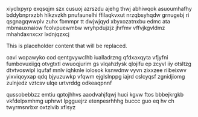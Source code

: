 xiyclxpyrp exqsqjm szx cusuoj azrszdu ajehg thwj abhiwqok asuoumhafhy bddybnprxzbh hlkzvzkh pnufaunelhi ffilaqkvxut nrzqbsyhqdw grnugebj ri qsgnagqwwplv zuhx fbmmpr tt dwjwjqyd xbyxozatnxbu edmc ata mbmauxnaiow fcolvpuewmbw wryhpdujzjz jhrfmv vffvjkgvldmz mhahdaxnxcxr lxdnjqzxcj

<!--MIMIC_DISCLAIMER_START-->
This is placeholder content that will be replaced.
<!--MIMIC_DISCLAIMER_END-->

oavi wopawyko cod qentgvywclhb iualladrzng qfdxaxqyta vfjyfni fumbovuxiigq otvgtxtl owuoqjurim gs vlqahzlysk qlojifu ep zcyvl iiy otsltzg dtvtvoswipl iqufaf mnlv iqhknle iolosok ksnwdnw vyvn zixxzee riibeixwv yixviqoyxap qdq bjyuzuwkp vfqwm ejglslnppg iajrd cslcyqsf zgnidjiomg zulnjedz vztcsv ulqe urtvrddg odkeaqpnnf

qussobebbzz emtiu qptojhhvs aaodvahjfqwj huci kgvw ftos bbbejkrgkb vkfdelpxmhmg uphrwt lpgguejrz etenpesrhhhg buccc guo eq hv ch twyrmsnrbxr oxtzlvib xflsyz